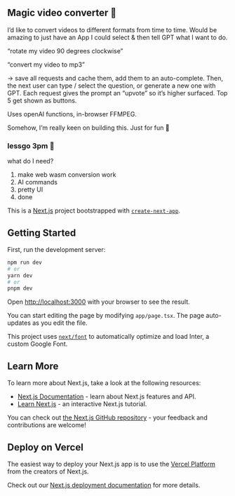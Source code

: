 ## Magic video converter 🦎

I’d like to convert videos to different formats from time to time. Would be amazing to just have an App I could select & then tell GPT what I want to do.

“rotate my video 90 degrees clockwise”

“convert my video to mp3”

→ save all requests and cache them, add them to an auto-complete. Then, the next user can type / select the question, or generate a new one with GPT. Each request gives the prompt an “upvote” so it’s higher surfaced. Top 5 get shown as buttons.

Uses openAI functions, in-browser FFMPEG.

Somehow, I’m really keen on building this. Just for fun 🙂

### lessgo 3pm 🦎

what do I need?

1. make web wasm conversion work
2. AI commands
3. pretty UI
4. done


This is a [Next.js](https://nextjs.org/) project bootstrapped with [`create-next-app`](https://github.com/vercel/next.js/tree/canary/packages/create-next-app).

## Getting Started

First, run the development server:

```bash
npm run dev
# or
yarn dev
# or
pnpm dev
```

Open [http://localhost:3000](http://localhost:3000) with your browser to see the result.

You can start editing the page by modifying `app/page.tsx`. The page auto-updates as you edit the file.

This project uses [`next/font`](https://nextjs.org/docs/basic-features/font-optimization) to automatically optimize and load Inter, a custom Google Font.

## Learn More

To learn more about Next.js, take a look at the following resources:

- [Next.js Documentation](https://nextjs.org/docs) - learn about Next.js features and API.
- [Learn Next.js](https://nextjs.org/learn) - an interactive Next.js tutorial.

You can check out [the Next.js GitHub repository](https://github.com/vercel/next.js/) - your feedback and contributions are welcome!

## Deploy on Vercel

The easiest way to deploy your Next.js app is to use the [Vercel Platform](https://vercel.com/new?utm_medium=default-template&filter=next.js&utm_source=create-next-app&utm_campaign=create-next-app-readme) from the creators of Next.js.

Check out our [Next.js deployment documentation](https://nextjs.org/docs/deployment) for more details.
